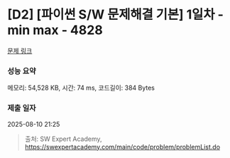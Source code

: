 # [D2] [파이썬 S/W 문제해결 기본] 1일차 - min max - 4828 

[문제 링크](https://swexpertacademy.com/main/code/problem/problemDetail.do?contestProbId=AWTLQZwKon4DFAVT) 

### 성능 요약

메모리: 54,528 KB, 시간: 74 ms, 코드길이: 384 Bytes

### 제출 일자

2025-08-10 21:25



> 출처: SW Expert Academy, https://swexpertacademy.com/main/code/problem/problemList.do